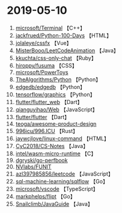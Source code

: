 # 2019-05-10

1. [microsoft/Terminal](https://github.com/microsoft/Terminal) 【C++】
2. [jackfrued/Python-100-Days](https://github.com/jackfrued/Python-100-Days) 【HTML】
3. [jolaleye/cssfx](https://github.com/jolaleye/cssfx) 【Vue】
4. [MisterBooo/LeetCodeAnimation](https://github.com/MisterBooo/LeetCodeAnimation) 【Java】
5. [kkuchta/css-only-chat](https://github.com/kkuchta/css-only-chat) 【Ruby】
6. [hiroppy/fusuma](https://github.com/hiroppy/fusuma) 【CSS】
7. [microsoft/PowerToys](https://github.com/microsoft/PowerToys) 
8. [TheAlgorithms/Python](https://github.com/TheAlgorithms/Python) 【Python】
9. [edgedb/edgedb](https://github.com/edgedb/edgedb) 【Python】
10. [tensorflow/graphics](https://github.com/tensorflow/graphics) 【Python】
11. [flutter/flutter_web](https://github.com/flutter/flutter_web) 【Dart】
12. [qianguyihao/Web](https://github.com/qianguyihao/Web) 【JavaScript】
13. [flutter/flutter](https://github.com/flutter/flutter) 【Dart】
14. [teoga/awesome-product-design](https://github.com/teoga/awesome-product-design) 
15. [996icu/996.ICU](https://github.com/996icu/996.ICU) 【Rust】
16. [jaywcjlove/linux-command](https://github.com/jaywcjlove/linux-command) 【HTML】
17. [CyC2018/CS-Notes](https://github.com/CyC2018/CS-Notes) 【Java】
18. [intel/wasm-micro-runtime](https://github.com/intel/wasm-micro-runtime) 【C】
19. [dgryski/go-perfbook](https://github.com/dgryski/go-perfbook) 
20. [NVlabs/FUNIT](https://github.com/NVlabs/FUNIT) 
21. [azl397985856/leetcode](https://github.com/azl397985856/leetcode) 【JavaScript】
22. [sql-machine-learning/sqlflow](https://github.com/sql-machine-learning/sqlflow) 【Go】
23. [microsoft/vscode](https://github.com/microsoft/vscode) 【TypeScript】
24. [markphelps/flipt](https://github.com/markphelps/flipt) 【Go】
25. [Snailclimb/JavaGuide](https://github.com/Snailclimb/JavaGuide) 【Java】
